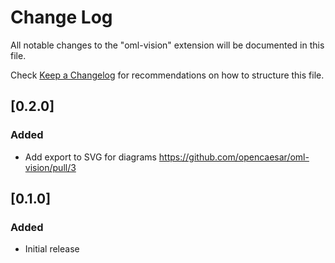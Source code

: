 # Change Log

All notable changes to the "oml-vision" extension will be documented in this file.

Check [Keep a Changelog](http://keepachangelog.com/) for recommendations on how to structure this file.

## [0.2.0]

### Added
- Add export to SVG for diagrams https://github.com/opencaesar/oml-vision/pull/3

## [0.1.0]

### Added
- Initial release